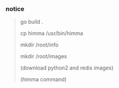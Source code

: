 ### notice

> go build .
> 
> cp himma /usr/bin/himma
> 
> mkdir /root/info
> 
> mkdir /root/images
> 
> (download python2 and redis images)
> 
> (himma command)